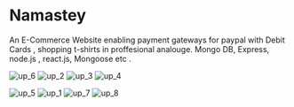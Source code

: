 # Namastey

An E-Commerce Website enabling payment gateways for paypal with Debit Cards , shopping t-shirts in proffesional analouge.
Mongo DB, Express, node.js , react.js, Mongoose etc . 

![up_6](https://user-images.githubusercontent.com/72963525/129492290-1068411f-3a41-4ada-92ac-c3e8f95cb1c2.png)
![up_2](https://user-images.githubusercontent.com/72963525/129492213-917c2bae-957a-4b0b-b986-3163f0a7c40b.png)
![up_3](https://user-images.githubusercontent.com/72963525/129492238-25200c0c-1754-4f78-8ce0-396d0f99ca83.png)
![up_4](https://user-images.githubusercontent.com/72963525/129492732-34465bcc-714a-4df3-9874-0b56bab89482.png)


![up_5](https://user-images.githubusercontent.com/72963525/129492266-5e24a464-e776-413a-aa1e-14dcfe8eac12.png)
![up_1](https://user-images.githubusercontent.com/72963525/129492178-cfd9d3b0-9a03-48e3-aa88-2dd5c546a77d.png)
![up_7](https://user-images.githubusercontent.com/72963525/129492309-02567f1b-ec8c-4033-8dbe-599ba1235fa3.png)
![up_8](https://user-images.githubusercontent.com/72963525/129492321-feb38492-00f2-4014-b783-b48a5f2d4389.png)





